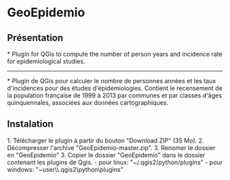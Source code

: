 # GeoEpidemio
<h2>Présentation</h2>
* Plugin for QGis to compute the number of person years and incidence rate for epidemiological studies.
<hr/>
* Plugin de QGis pour calculer le nombre de personnes années et les taux d'incidences pour des études d'épidemiologies. Contient le recensement de la population française de 1999 à 2013 par communes et par classes d'âges quinquennales, associées aux données cartographiques.  
<h2>Instalation</h2>
1. Télécharger le plugin à partir du bouton "Download ZIP" (35 Mo).
2. Décompresser l'archive "GeoEpidemio-master.zip".
3. Renomer le dossier en "GeoEpidemio"
3. Copier le dossier "GeoEpidemio" dans le dossier contenant les plugins de Qgis.
    - pour linux: "~/.qgis2/python/plugins"  
    - pour windows: "~user\\.qgis2\python\plugins"

